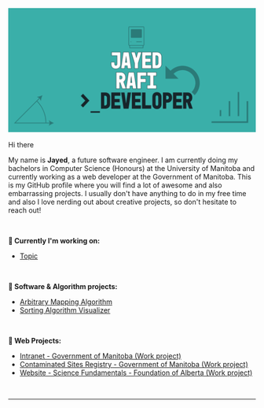 <img src="https://github.com/JayedRafiProjects/JayedRafiProjects/blob/main/poster.png" alt="cover">
<p>Hi there</p>
<p>My name is <strong>Jayed</strong>, a future software engineer. I am currently doing my bachelors in Computer Science (Honours) at the University of Manitoba and currently working as a web developer at the Government of Manitoba. This is my GitHub profile where you will find a lot of awesome and also embarrassing projects. I usually don't have anything to do in my free time and also I love nerding out about creative projects, so don't hesitate to reach out!</p>
<br/>

<p><strong>🌱&nbsp;Currently I'm working on:</strong>
<ul>
  <li><a href ="">Topic</a></li>
</ul>
<br/>

<p><strong>🌱&nbsp;Software & Algorithm projects:</strong>
<ul>
  <li><a href ="">Arbitrary Mapping Algorithm</a></li>
  <li><a href ="">Sorting Algorithm Visualizer</a></li>
</ul>
<br/>

<p><strong>🌱&nbsp;Web Projects:</strong></p>
<ul>
  <li><a href ="">Intranet - Government of Manitoba (Work project)</a></li>
  <li><a href ="">Contaminated Sites Registry - Government of Manitoba (Work project)</a></li>
  <li><a href ="">Website - Science Fundamentals -  Foundation of Alberta (Work project)</a></li>
</ul>
<br/>

<hr>

<!--
**JayedRafiProjects/JayedRafiProjects** is a ✨ _special_ ✨ repository because its `README.md` (this file) appears on your GitHub profile.

Here are some ideas to get you started:

- 🔭 I’m currently working on ...
- 🌱 I’m currently learning ...
- 👯 I’m looking to collaborate on ...
- 🤔 I’m looking for help with ...
- 💬 Ask me about ...
- 📫 How to reach me: ...
- 😄 Pronouns: ...
-->
